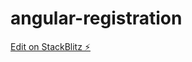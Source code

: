 # angular-registration

[Edit on StackBlitz ⚡️](https://stackblitz.com/edit/stackblitz-starters-sybgwp)